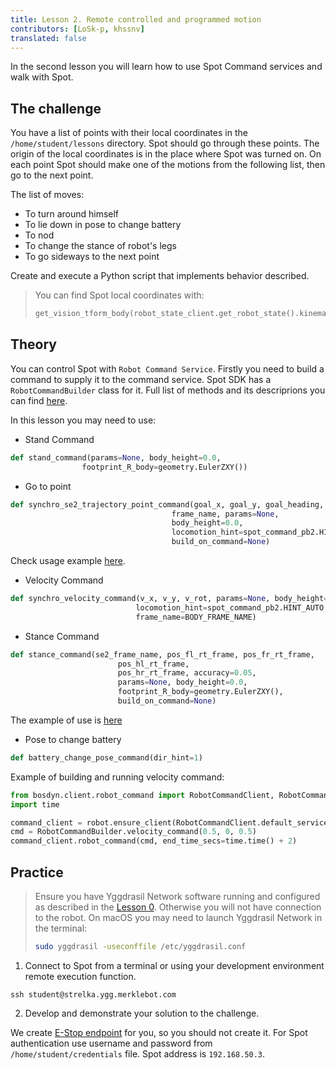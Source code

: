 ```yaml
---
title: Lesson 2. Remote controlled and programmed motion
contributors: [LoSk-p, khssnv]
translated: false
---
```


In the second lesson you will learn how to use Spot Command services and walk with Spot.

## The challenge

You have a list of points with their local coordinates in the `/home/student/lessons` directory. Spot should go through these points. The origin of the local coordinates is in the place where Spot was turned on. On each point Spot should make one of the motions from the following list, then go to the next point. 

The list of moves:
* To turn around himself
* To lie down in pose to change battery
* To nod
* To change the stance of robot's legs
* To go sideways to the next point

Create and execute a Python script that implements behavior described.

> You can find Spot local coordinates with:
> ```python
> get_vision_tform_body(robot_state_client.get_robot_state().kinematic_state.transforms_snapshot)
> ```

## Theory

You can control Spot with `Robot Command Service`. Firstly you need to build a command to supply it to the command service.
Spot SDK has a `RobotCommandBuilder` class for it.
Full list of methods and its descriprions you can find [here](https://github.com/boston-dynamics/spot-sdk/blob/7ce5c5f31f4e1e45e9ff4be29fb097e258b75919/python/bosdyn-client/src/bosdyn/client/robot_command.py#L593). 

In this lesson you may need to use:

* Stand Command

```python
def stand_command(params=None, body_height=0.0, 
                footprint_R_body=geometry.EulerZXY())
```

* Go to point

```python
def synchro_se2_trajectory_point_command(goal_x, goal_y, goal_heading,      
                                    frame_name, params=None,
                                    body_height=0.0,
                                    locomotion_hint=spot_command_pb2.HINT_AUTO,
                                    build_on_command=None)
```

Check usage example [here](https://github.com/boston-dynamics/spot-sdk/blob/master/python/examples/frame_trajectory_command/frame_trajectory_command.py).

* Velocity Command

```python
def synchro_velocity_command(v_x, v_y, v_rot, params=None, body_height=0.0,
                            locomotion_hint=spot_command_pb2.HINT_AUTO, 
                            frame_name=BODY_FRAME_NAME)
```

* Stance Command

```python
def stance_command(se2_frame_name, pos_fl_rt_frame, pos_fr_rt_frame, 
                        pos_hl_rt_frame,
                        pos_hr_rt_frame, accuracy=0.05, 
                        params=None, body_height=0.0,
                        footprint_R_body=geometry.EulerZXY(), 
                        build_on_command=None)
```

The example of use is [here](https://github.com/boston-dynamics/spot-sdk/blob/91ed30607264e795699995d6d7834ba0c8a94d36/python/examples/stance/stance_in_place.py)

* Pose to change battery

```python
def battery_change_pose_command(dir_hint=1)
```

Example of building and running velocity command:

```python
from bosdyn.client.robot_command import RobotCommandClient, RobotCommandBuilder
import time

command_client = robot.ensure_client(RobotCommandClient.default_service_name)
cmd = RobotCommandBuilder.velocity_command(0.5, 0, 0.5)
command_client.robot_command(cmd, end_time_secs=time.time() + 2)
```

## Practice

> Ensure you have Yggdrasil Network software running and configured as described in the [Lesson 0](/docs/spot-lesson0). Otherwise you will not have connection to the robot.
> On macOS you may need to launch Yggdrasil Network in the terminal:
> ```bash
> sudo yggdrasil -useconffile /etc/yggdrasil.conf
> ```

1. Connect to Spot from a terminal or using your development environment remote execution function.

```console
ssh student@strelka.ygg.merklebot.com
```

2. Develop and demonstrate your solution to the challenge.

We create [E-Stop endpoint](https://dev.bostondynamics.com/python/examples/estop/readme) for you, so you should not create it.
For Spot authentication use username and password from `/home/student/credentials` file.
Spot address is `192.168.50.3`.
